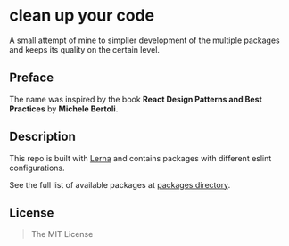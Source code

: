 clean up your code
==================

A small attempt of mine to simplier development of the multiple packages and keeps its quality on the certain level.


## Preface

The name was inspired by the book **React Design Patterns and Best Practices** by **Michele Bertoli**.


## Description

This repo is built with [Lerna](https://lernajs.io/) and contains packages with different eslint configurations.

See the full list of available packages at [packages directory](./packages).


## License

> The MIT License
